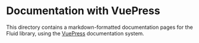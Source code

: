 # Documentation with VuePress

This directory contains a markdown-formatted documentation pages for the Fluid
library, using the [VuePress](https://vuepress.vuejs.org/guide/) documentation
system.
